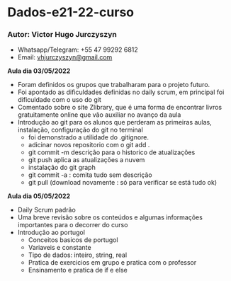 # Dados-e21-22-curso
### Autor: Victor Hugo Jurczyszyn
- Whatsapp/Telegram: +55 47 99292 6812
- Email: vhjurczyszyn@gmail.com 

**Aula dia 03/05/2022**
- Foram definidos os grupos que trabalharam para o projeto futuro.
- Foi apontado as dificuldades definidas no daily scrum, em principal foi dificuldade com o uso do git
- Comentado sobre o site Zlibrary, que é uma forma de encontrar livros gratuitamente online que vão auxiliar no
  avanço da aula
- Introdução ao git para os alunos que perderam as primeiras aulas, instalação, configuração do git no terminal
    - foi demonstrado a utilidade do .gitignore.
    - adicinar novos repositorio com o git add .
    - git commit -m descrição para o historico de atualizações
    - git push aplica as atualizações a nuvem
    - instalação do git graph 
    - git commit -a : comita tudo sem descrição
    - git pull (download novamente : só para verificar se está tudo ok)
 
 **Aula dia 05/05/2022**

- Daily Scrum padrão 
- Uma breve revisão sobre os conteúdos e algumas informações importantes para o decorrer do curso
- Introdução ao portugol
  - Conceitos basicos de portugol
  - Variaveis e constante
  - Tipo de dados: inteiro, string, real
  - Pratica de exercicios em grupo e pratica com o professor
  - Ensinamento e pratica de if e else
  
 
    
